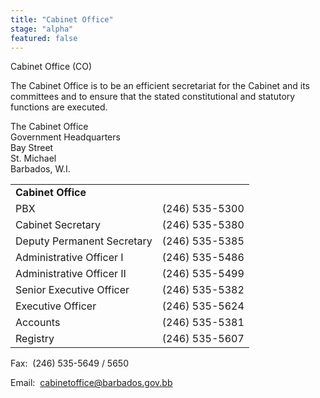 ```yaml
---
title: "Cabinet Office"
stage: "alpha"
featured: false
---
```


Cabinet Office (CO)

The Cabinet Office is to be an efficient secretariat for the Cabinet and its committees and to ensure that the stated constitutional and statutory functions are executed.

The Cabinet Office  
Government Headquarters  
Bay Street  
St. Michael  
Barbados, W.I.

|  |  |
| --- | --- |
| **Cabinet Office** | |
| PBX | (246) 535-5300 |
| Cabinet Secretary | (246) 535-5380 |
| Deputy Permanent Secretary | (246) 535-5385 |
| Administrative Officer I | (246) 535-5486 |
| Administrative Officer II | (246) 535-5499 |
| Senior Executive Officer | (246) 535-5382 |
| Executive Officer | (246) 535-5624 |
| Accounts | (246) 535-5381 |
| Registry | (246) 535-5607 |

Fax:  (246) 535-5649 / 5650

Email:  cabinetoffice@barbados.gov.bb